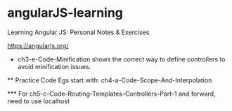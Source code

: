 # angularJS-learning
Learning Angular JS: Personal Notes &amp; Exercises


https://angularjs.org/

* ch3-e-Code-Minification shows the correct way to define controllers to avoid minification issues.

** Practice Code Egs start with: ch4-a-Code-Scope-And-Interpolation

*** For ch5-c-Code-Routing-Templates-Controllers-Part-1 and forward, need to use localhost 
